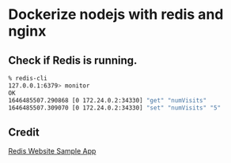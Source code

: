 # Dockerize nodejs with redis and nginx

## Check if Redis is running.
```bash
% redis-cli
127.0.0.1:6379> monitor
OK
1646485507.290868 [0 172.24.0.2:34330] "get" "numVisits"
1646485507.309070 [0 172.24.0.2:34330] "set" "numVisits" "5"
```


## Credit
[Redis Website Sample App](https://developer.redis.com/create/docker/nodejs-nginx-redis/)
